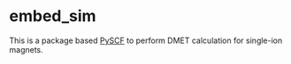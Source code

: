 # embed_sim

This is a package based [PySCF](https://github.com/pyscf/pyscf) to perform DMET calculation for single-ion magnets. 
